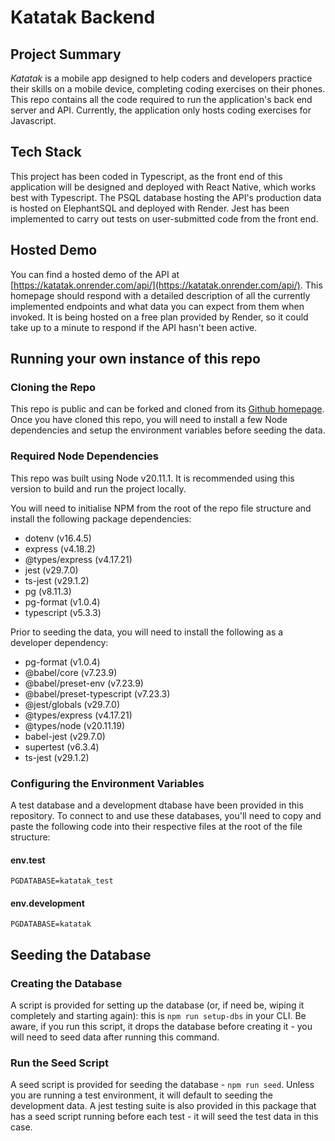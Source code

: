# Katatak Backend
## Project Summary
<i>Katatak</i> is a mobile app designed to help coders and developers practice their skills on a mobile device, completing coding exercises on their phones. This repo contains all the code required to run the application's back end server and API. Currently, the application only hosts coding exercises for Javascript.
## Tech Stack
This project has been coded in Typescript, as the front end of this application will be designed and deployed with React Native, which works best with Typescript. The PSQL database hosting the API's production data is hosted on ElephantSQL and deployed with Render. Jest has been implemented to carry out tests on user-submitted code from the front end.
## Hosted Demo
You can find a hosted demo of the API at [https://katatak.onrender.com/api/](https://katatak.onrender.com/api/). This homepage should respond with a detailed description of all the currently implemented endpoints and what data you can expect from them when invoked. It is being hosted on a free plan provided by Render, so it could take up to a minute to respond if the API hasn't been active.
## Running your own instance of this repo
### Cloning the Repo
This repo is public and can be forked and cloned from its [Github homepage](https://github.com/pigeonwatcher/katatak-be.git). Once you have cloned this repo, you will need to install a few Node dependencies and setup the environment variables before seeding the data.
### Required Node Dependencies
This repo was built using Node v20.11.1. It is recommended using this version to build and run the project locally.

You will need to initialise NPM from the root of the repo file structure and install the following package dependencies:
- dotenv (v16.4.5)
- express (v4.18.2)
- @types/express (v4.17.21)
- jest (v29.7.0)
- ts-jest (v29.1.2)
- pg (v8.11.3)
- pg-format (v1.0.4)
- typescript (v5.3.3)

Prior to seeding the data, you will need to install the following as a developer dependency:
- pg-format (v1.0.4)
- @babel/core (v7.23.9)
- @babel/preset-env (v7.23.9)
- @babel/preset-typescript (v7.23.3)
- @jest/globals (v29.7.0)
- @types/express (v4.17.21)
- @types/node (v20.11.19)
- babel-jest (v29.7.0)
- supertest (v6.3.4)
- ts-jest (v29.1.2)

### Configuring the Environment Variables
A test database and a development dtabase have been provided in this repository. To connect to and use these databases, you'll need to copy and paste the following code into their respective files at the root of the file structure:
#### env.test
`PGDATABASE=katatak_test`
#### env.development
`PGDATABASE=katatak`
## Seeding the Database
### Creating the Database
A script is provided for setting up the database (or, if need be, wiping it completely and starting again): this is `npm run setup-dbs` in your CLI. Be aware, if you run this script, it drops the database before creating it - you will need to seed data after running this command.
### Run the Seed Script
A seed script is provided for seeding the database - `npm run seed`. Unless you are running a test environment, it will default to seeding the development data. A jest testing suite is also provided in this package that has a seed script running before each test - it will seed the test data in this case.